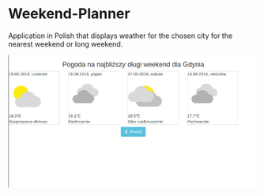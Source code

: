 # Weekend-Planner

Application in Polish that displays weather for the chosen city for the nearest weekend or long weekend.

![Screenshot](screenshot.png)